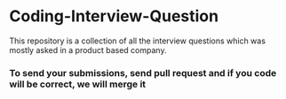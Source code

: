 # Coding-Interview-Question
This repository is a collection of all the interview questions which was mostly asked in a product based company.

### To send your submissions, send pull request and if you code will be correct, we will merge it